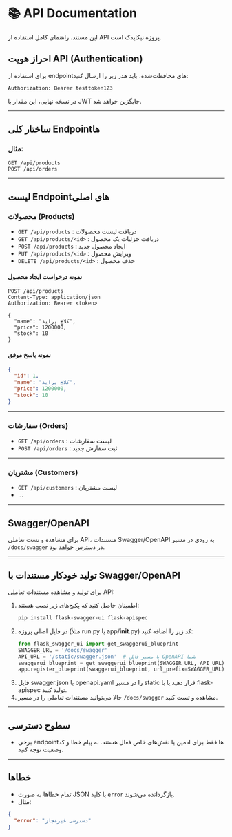 # 📚 API Documentation

این مستند، راهنمای کامل استفاده از API پروژه نیکایدک است.

## احراز هویت API (Authentication)

برای استفاده از endpointهای محافظت‌شده، باید هدر زیر را ارسال کنید:

```
Authorization: Bearer testtoken123
```

در نسخه نهایی، این مقدار با JWT جایگزین خواهد شد.

---

## ساختار کلی Endpointها

### مثال:
```
GET /api/products
POST /api/orders
```

---

## لیست Endpointهای اصلی

### محصولات (Products)
- `GET /api/products` : دریافت لیست محصولات
- `GET /api/products/<id>` : دریافت جزئیات یک محصول
- `POST /api/products` : ایجاد محصول جدید
- `PUT /api/products/<id>` : ویرایش محصول
- `DELETE /api/products/<id>` : حذف محصول

#### نمونه درخواست ایجاد محصول
```http
POST /api/products
Content-Type: application/json
Authorization: Bearer <token>

{
  "name": "کلاچ پراید",
  "price": 1200000,
  "stock": 10
}
```

#### نمونه پاسخ موفق
```json
{
  "id": 1,
  "name": "کلاچ پراید",
  "price": 1200000,
  "stock": 10
}
```

---

### سفارشات (Orders)
- `GET /api/orders` : لیست سفارشات
- `POST /api/orders` : ثبت سفارش جدید

---

### مشتریان (Customers)
- `GET /api/customers` : لیست مشتریان
- ...

---

## Swagger/OpenAPI
برای مشاهده و تست تعاملی API، مستندات Swagger/OpenAPI به زودی در مسیر `/docs/swagger` در دسترس خواهد بود.

---

## تولید خودکار مستندات با Swagger/OpenAPI

برای تولید و مشاهده مستندات تعاملی API:

1. اطمینان حاصل کنید که پکیج‌های زیر نصب هستند:
   ```bash
   pip install flask-swagger-ui flask-apispec
   ```
2. در فایل اصلی پروژه (مثلاً run.py یا app/__init__.py) کد زیر را اضافه کنید:
   ```python
   from flask_swagger_ui import get_swaggerui_blueprint
   SWAGGER_URL = '/docs/swagger'
   API_URL = '/static/swagger.json'  # یا مسیر فایل OpenAPI شما
   swaggerui_blueprint = get_swaggerui_blueprint(SWAGGER_URL, API_URL)
   app.register_blueprint(swaggerui_blueprint, url_prefix=SWAGGER_URL)
   ```
3. فایل swagger.json یا openapi.yaml را در مسیر static قرار دهید یا با flask-apispec تولید کنید.
4. حالا می‌توانید مستندات تعاملی را در مسیر `/docs/swagger` مشاهده و تست کنید.

---

## سطوح دسترسی
- برخی endpointها فقط برای ادمین یا نقش‌های خاص فعال هستند. به پیام خطا و کد وضعیت توجه کنید.

---

## خطاها
- تمام خطاها به صورت JSON با کلید `error` بازگردانده می‌شوند.
- مثال:
```json
{
  "error": "دسترسی غیرمجاز"
}
``` 